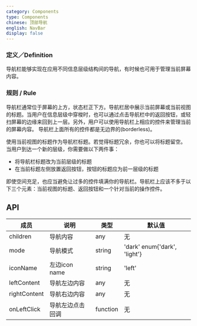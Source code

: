 ```yaml
---
category: Components
type: Components
chinese: 顶部导航
english: NavBar
display: false
---
```


### 定义／Definition
导航栏能够实现在应用不同信息层级结构间的导航，有时候也可用于管理当前屏幕内容。

### 规则 / Rule
导航栏通常位于屏幕的上方，状态栏正下方。导航栏居中展示当前屏幕或当前视图的标题。当用户在信息层级中穿梭时，也可以通过点击导航栏中的返回按钮，或轻扫屏幕的边缘来回到上一层。另外，用户可以使用导航栏上相应的控件来管理当前的屏幕内容。
导航栏上面所有的控件都是无边界的(borderless)。

使用当前视图的标题作为导航栏标题。若觉得标题冗余，你也可以将标题留空。
当用户到达一个新的层级，你需要做以下两件事：

- 将导航栏标题改为当前层级的标题
- 在当前标题左侧放置返回按钮，按钮的标题应为前一层级的标题

即使空间充足，也应当避免让过多的控件填满你的导航栏。导航栏上应该不多于以下三个元素：当前视图的标题、返回按钮和一个针对当前的操作控件。


## API

| 成员        | 说明           | 类型      | 默认值       |
|------------|----------------|--------------------|--------------|
| children   | 导航内容      | any |    无  |
| mode   | 导航模式   | string |  'dark' enum{'dark', 'light'} |
| iconName   | 左边icon name   | string |  'left' |
| leftContent   | 导航左边内容      | any |    无  |
| rightContent   | 导航右边内容      | any |    无  |
| onLeftClick   | 导航左边点击回调      | function |    无  |
